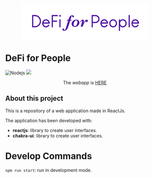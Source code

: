 <p align="center">
 <a href="https://defiforpeople.github.io/frontend/"><img src="src/assets/logos/dfp.svg" width="400"></a>
</p>

# DeFi for People

<p>
    <img alt="Nodejs" src="https://img.shields.io/badge/-ReactJs-61DAFB?style=flat-square&logo=react&logoColor=white"/>
    <img src="https://img.shields.io/badge/defiforpeople-v0.0.0-3A0CA3">
</p>

<p align="center">The <i>webapp</i> is <a href='https://defiforpeople.github.io/frontend/'>HERE</a>

## About this project

This is a repository of a web application made in ReactJs.

The application has been developed with:

- **reactjs**: library to create user interfaces.
- **chakra-ui**: library to create user interfaces.

# Develop Commands

`npm run start`: run in development mode.
